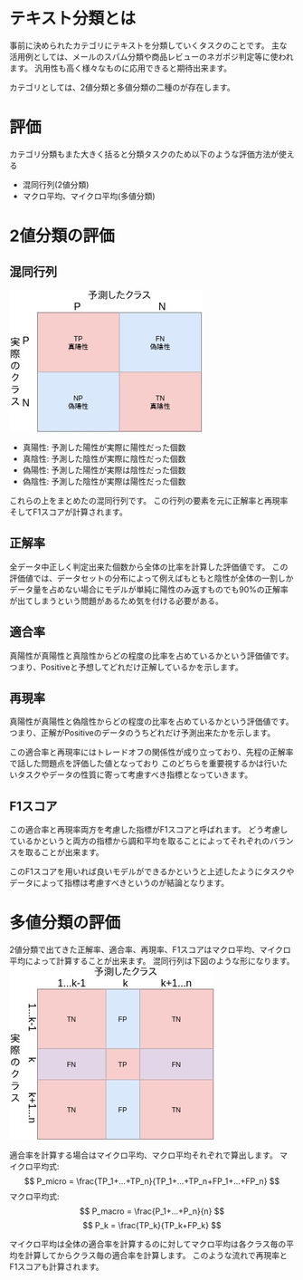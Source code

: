 # テキスト分類とは
事前に決められたカテゴリにテキストを分類していくタスクのことです。
主な活用例としては、メールのスパム分類や商品レビューのネガポジ判定等に使われます。
汎用性も高く様々なものに応用できると期待出来ます。

カテゴリとしては、2値分類と多値分類の二種のが存在します。

# 評価
カテゴリ分類もまた大きく括ると分類タスクのため以下のような評価方法が使える
- 混同行列(2値分類)
- マクロ平均、マイクロ平均(多値分類)

# 2値分類の評価
## 混同行列
![混同行列](img/混同行列.jpg)
- 真陽性: 予測した陽性が実際に陽性だった個数
- 真陰性: 予測した陰性が実際に陰性だった個数
- 偽陽性: 予測した陽性が実際は陰性だった個数
- 偽陰性: 予測した陰性が実際は陽性だった個数

これらの上をまとめたの混同行列です。
この行列の要素を元に正解率と再現率そしてF1スコアが計算されます。

## 正解率
全データ中正しく判定出来た個数から全体の比率を計算した評価値です。
この評価値では、データセットの分布によって例えばもともと陰性が全体の一割しか
データ量を占めない場合にモデルが単純に陽性のみ返すものでも90%の正解率が出てしまうという問題があるため気を付ける必要がある。

## 適合率
真陽性が真陽性と真陰性からどの程度の比率を占めているかという評価値です。
つまり、Positiveと予想してどれだけ正解しているかを示します。

## 再現率
真陽性が真陽性と偽陰性からどの程度の比率を占めているかという評価値です。
つまり、正解がPositiveのデータのうちどれだけ予測出来たかを示します。

この適合率と再現率にはトレードオフの関係性が成り立っており、先程の正解率で話した問題点を評価した値となっており
このどちらを重要視するかは行いたいタスクやデータの性質に寄って考慮すべき指標となっていきます。

## F1スコア
この適合率と再現率両方を考慮した指標がF1スコアと呼ばれます。
どう考慮しているかというと両方の指標から調和平均を取ることによってそれぞれのバランスを取ることが出来ます。

このF1スコアを用いれば良いモデルができるかというと上述したようにタスクやデータによって指標は考慮すべきというのが結論となります。

# 多値分類の評価
2値分類で出てきた正解率、適合率、再現率、F1スコアはマクロ平均、マイクロ平均によって計算することが出来ます。
混同行列は下図のような形になります。
![混同行列](img/混同行列(多値).jpg)

適合率を計算する場合はマイクロ平均、マクロ平均それぞれで算出します。
マイクロ平均式:
$$ P_micro = \frac{TP_1+...+TP_n}{TP_1+...+TP_n+FP_1+...+FP_n} $$
マクロ平均式:
$$ P_macro = \frac{P_1+...+P_n}{n} $$
$$ P_k = \frac{TP_k}{TP_k+FP_k} $$

マイクロ平均は全体の適合率を計算するのに対してマクロ平均は各クラス毎の平均を計算してからクラス毎の適合率を計算します。
このような流れで再現率とF1スコアも計算されます。
